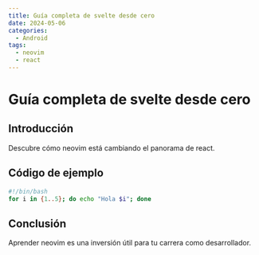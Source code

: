 ```yaml
---
title: Guía completa de svelte desde cero
date: 2024-05-06
categories:
  - Android
tags:
  - neovim
  - react
---
```


# Guía completa de svelte desde cero

## Introducción

Descubre cómo neovim está cambiando el panorama de react.

## Código de ejemplo

```bash
#!/bin/bash
for i in {1..5}; do echo "Hola $i"; done
```

## Conclusión

Aprender neovim es una inversión útil para tu carrera como desarrollador.